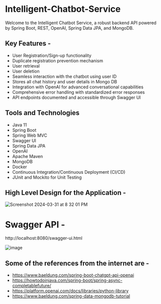 # Intelligent-Chatbot-Service

Welcome to the Intelligent Chatbot Service, a robust backend API powered by Spring Boot, REST, OpenAI, Spring Data JPA, and MongoDB.

## Key Features - 

- User Registration/Sign-up functionality
- Duplicate registration prevention mechanism
- User retrieval
- User deletion
- Seamless interaction with the chatbot using user ID
- Stores all chat history and user details in Mongo DB
- Integration with OpenAI for advanced conversational capabilities
- Comprehensive error handling with standardized error responses
- API endpoints documented and accessible through Swagger UI
  
## Tools and Technologies
- Java 11
- Spring Boot
- Spring Web MVC
- Swagger UI
- Spring Data JPA
- OpenAI
- Apache Maven
- MongoDB
- Docker
- Continuous Integration/Continuous Deployment (CI/CD)
- JUnit and Mockito for Unit Testing

## High Level Design for the Application - 

![Screenshot 2024-03-31 at 8 32 01 PM](https://github.com/coding-nomadic/intelligent-chat-bot/assets/8009104/7db46d01-b8e9-4492-9726-ccf89af3e6b0)

# Swagger API - 

http://localhost:8080/swagger-ui.html

![image](https://github.com/coding-nomadic/intelligent-chat-bot/assets/8009104/56130caf-d7cc-4503-9d9a-8b656f7eb80f)


## Some of the references from the internet are -

- https://www.baeldung.com/spring-boot-chatgpt-api-openai
- https://howtodoinjava.com/spring-boot/spring-async-completablefuture/
- https://platform.openai.com/docs/libraries/python-library
- https://www.baeldung.com/spring-data-mongodb-tutorial
